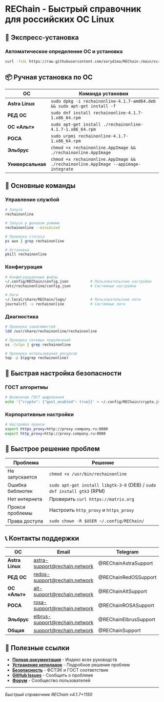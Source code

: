 # REChain - Быстрый справочник для российских ОС Linux

## 🚀 Экспресс-установка

### Автоматическое определение ОС и установка
```bash
curl -fsSL https://raw.githubusercontent.com/sorydima/REChain-/main/scripts/build_russian_linux.sh | bash
```

## 📦 Ручная установка по ОС

| ОС | Команда установки |
|---|---|
| **Astra Linux** | `sudo dpkg -i rechainonline-4.1.7-amd64.deb && sudo apt-get install -f` |
| **РЕД ОС** | `sudo dnf install rechainonline-4.1.7-1.x86_64.rpm` |
| **ОС «Альт»** | `sudo apt-get install ./rechainonline-4.1.7-1.x86_64.rpm` |
| **РОСА** | `sudo urpmi rechainonline-4.1.7-1.x86_64.rpm` |
| **Эльбрус** | `chmod +x rechainonline.AppImage && ./rechainonline.AppImage` |
| **Универсальная** | `chmod +x rechainonline.AppImage && ./rechainonline.AppImage --appimage-integrate` |

## 🔧 Основные команды

### Управление службой
```bash
# Запуск
rechainonline

# Запуск в фоновом режиме
rechainonline --minimized

# Проверка статуса
ps aux | grep rechainonline

# Остановка
pkill rechainonline
```

### Конфигурация
```bash
# Конфигурационные файлы
~/.config/REChain/config.json          # Пользовательские настройки
/etc/rechainonline/config.json         # Системные настройки

# Логи
~/.local/share/REChain/logs/           # Пользовательские логи
journalctl -u rechainonline            # Системные логи
```

### Диагностика
```bash
# Проверка зависимостей
ldd /usr/share/rechainonline/rechainonline

# Проверка сетевых подключений
ss -tulpn | grep rechainonline

# Проверка использования ресурсов
top -p $(pgrep rechainonline)
```

## 🔐 Быстрая настройка безопасности

### ГОСТ алгоритмы
```bash
# Включение ГОСТ шифрования
echo '{"crypto": {"gost_enabled": true}}' > ~/.config/REChain/crypto.json
```

### Корпоративные настройки
```bash
# Настройка прокси
export https_proxy=http://proxy.company.ru:8080
export http_proxy=http://proxy.company.ru:8080
```

## 🚨 Быстрое решение проблем

| Проблема | Решение |
|---|---|
| Не запускается | `chmod +x /usr/bin/rechainonline` |
| Ошибка библиотек | `sudo apt-get install libgtk-3-0` (DEB) / `sudo dnf install gtk3` (RPM) |
| Нет интернета | Проверить `curl https://matrix.org` |
| Прокси проблемы | Настроить `http_proxy` и `https_proxy` |
| Права доступа | `sudo chown -R $USER ~/.config/REChain/` |

## 📞 Контакты поддержки

| ОС | Email | Telegram |
|---|---|---|
| **Astra Linux** | astra-support@rechain.network | @REChainAstraSupport |
| **РЕД ОС** | redos-support@rechain.network | @REChainRedOSSupport |
| **ОС «Альт»** | alt-support@rechain.network | @REChainAltSupport |
| **РОСА** | rosa-support@rechain.network | @REChainROSASupport |
| **Эльбрус** | elbrus-support@rechain.network | @REChainElbrusSupport |
| **Общая** | support@rechain.network | @REChainSupport |

## 🔗 Полезные ссылки

- **[Полная документация](INDEX.md)** - Индекс всех руководств
- **[Устранение неполадок](TROUBLESHOOTING_RUSSIAN_LINUX.md)** - Подробное решение проблем
- **[Безопасность](SECURITY_COMPLIANCE_RUSSIAN.md)** - ФСТЭК и ГОСТ соответствие
- **[GitHub Issues](https://github.com/sorydima/REChain-/issues)** - Сообщить о проблеме
- **[Форум](https://forum.rechain.online)** - Сообщество пользователей

---
*Быстрый справочник REChain v4.1.7+1150*
